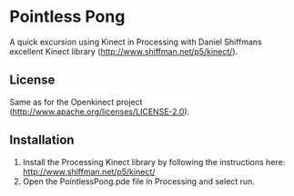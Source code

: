 Pointless Pong
==============

A quick excursion using Kinect in Processing with Daniel Shiffmans
excellent Kinect library (http://www.shiffman.net/p5/kinect/).

## License

Same as for the Openkinect project
(http://www.apache.org/licenses/LICENSE-2.0).

## Installation

1. Install the Processing Kinect library by following the instructions
   here: http://www.shiffman.net/p5/kinect/
2. Open the PointlessPong.pde file in Processing and select run.
